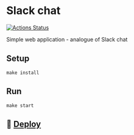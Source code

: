 # Slack chat

[![Actions Status](https://github.com/Olga2703/frontend-project-lvl4/workflows/hexlet-check/badge.svg)](https://github.com/Olga2703/frontend-project-lvl4/actions)

Simple web application - analogue of Slack chat

## Setup

```
make install
```

## Run

```
make start
```

## :rocket: [Deploy](https://frontend-project-lvl4-production-389b.up.railway.app/)

